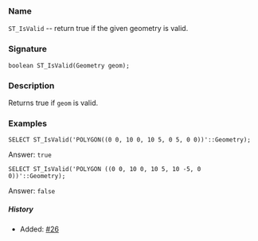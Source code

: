 ### Name

`ST_IsValid` -- return true if the given geometry is valid.

### Signature

```mysql
boolean ST_IsValid(Geometry geom);
```

### Description

Returns true if `geom` is valid.

### Examples

```mysql
SELECT ST_IsValid('POLYGON((0 0, 10 0, 10 5, 0 5, 0 0))'::Geometry);
```
Answer:    `true`
```mysql
SELECT ST_IsValid('POLYGON ((0 0, 10 0, 10 5, 10 -5, 0 0))'::Geometry);
```
Answer:    `false`

##### History

* Added: [#26](https://github.com/irstv/H2GIS/pull/26)
